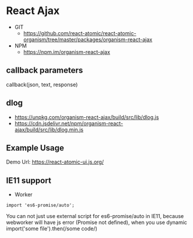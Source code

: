 React Ajax 
===
   * GIT
      * https://github.com/react-atomic/react-atomic-organism/tree/master/packages/organism-react-ajax 
   * NPM
      * https://npm.im/organism-react-ajax

## callback parameters
callback(json, text, response)

## dlog
   * https://unpkg.com/organism-react-ajax/build/src/lib/dlog.js
   * https://cdn.jsdelivr.net/npm/organism-react-ajax/build/src/lib/dlog.min.js

## Example Usage
Demo Url:
https://react-atomic-ui.js.org/

## IE11 support
* Worker
```
import 'es6-promise/auto';
```
You can not just use external script for es6-promise/auto in IE11,
because webworker will have js error (Promise not defined),
when you use dynamic import('some file').then(/some code/)

